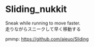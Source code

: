 # Sliding_nukkit

Sneak while running to move faster.  
走りながらスニークして早く移動する  

pmmp: https://github.com/aieuo/Sliding  
